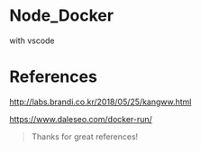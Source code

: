 # Node_Docker
with vscode

# References
http://labs.brandi.co.kr/2018/05/25/kangww.html

https://www.daleseo.com/docker-run/

> Thanks for great references!
